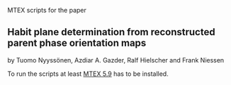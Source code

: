 MTEX scripts for the paper

## Habit plane determination from reconstructed parent phase orientation maps

by Tuomo Nyyssönen, Azdiar A. Gazder, Ralf Hielscher and Frank Niessen

To run the scripts at least [MTEX 5.9](https://mtex-toolbox.github.io/download) has to be installed.
